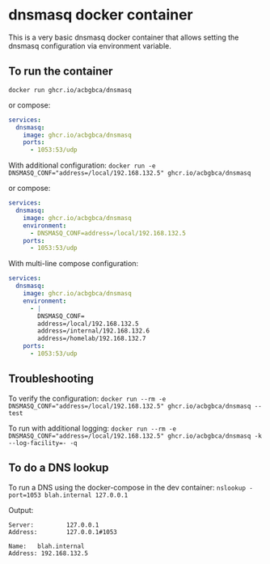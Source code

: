 # dnsmasq docker container

This is a very basic dnsmasq docker container that allows setting the dnsmasq configuration via environment variable.

## To run the container

```docker run ghcr.io/acbgbca/dnsmasq```

or compose:
```yaml
services:
  dnsmasq:
    image: ghcr.io/acbgbca/dnsmasq
    ports:
      - 1053:53/udp
```

With additional configuration:
```docker run -e DNSMASQ_CONF="address=/local/192.168.132.5" ghcr.io/acbgbca/dnsmasq```

or compose:
```yaml
services:
  dnsmasq:
    image: ghcr.io/acbgbca/dnsmasq
    environment:
      - DNSMASQ_CONF=address=/local/192.168.132.5
    ports:
      - 1053:53/udp
```

With multi-line compose configuration:
```yaml
services:
  dnsmasq:
    image: ghcr.io/acbgbca/dnsmasq
    environment:
      - |
        DNSMASQ_CONF=
        address=/local/192.168.132.5
        address=/internal/192.168.132.6
        address=/homelab/192.168.132.7
    ports:
      - 1053:53/udp
```

## Troubleshooting
To verify the configuration:
```docker run --rm -e DNSMASQ_CONF="address=/local/192.168.132.5" ghcr.io/acbgbca/dnsmasq --test```

To run with additional logging:
```docker run --rm -e DNSMASQ_CONF="address=/local/192.168.132.5" ghcr.io/acbgbca/dnsmasq -k --log-facility=- -q```

## To do a DNS lookup

To run a DNS using the docker-compose in the dev container:
```nslookup -port=1053 blah.internal 127.0.0.1```

Output:
```
Server:         127.0.0.1
Address:        127.0.0.1#1053

Name:   blah.internal
Address: 192.168.132.5
```